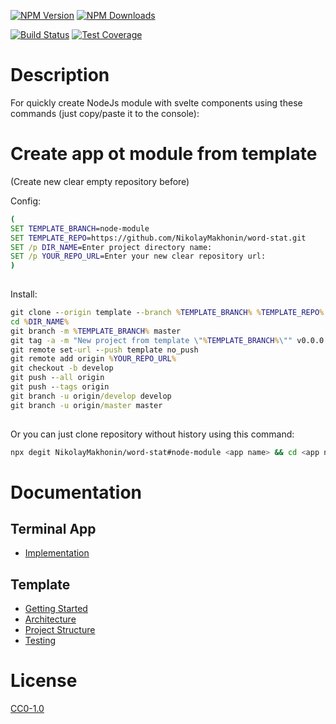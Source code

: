 <!-- Markdown Docs: -->
<!-- https://guides.github.com/features/mastering-markdown/#GitHub-flavored-markdown -->
<!-- https://daringfireball.net/projects/markdown/basics -->
<!-- https://daringfireball.net/projects/markdown/syntax -->

[![NPM Version][npm-image]][npm-url]
[![NPM Downloads][downloads-image]][downloads-url]
<!-- [![Node.js Version][node-version-image]][node-version-url] -->
[![Build Status][travis-image]][travis-url]
[![Test Coverage][coveralls-image]][coveralls-url]

# Description

For quickly create NodeJs module with svelte components using these commands (just copy/paste it to the console):

# Create app ot module from template

(Create new clear empty repository before)

Config:

```cmd
(
SET TEMPLATE_BRANCH=node-module
SET TEMPLATE_REPO=https://github.com/NikolayMakhonin/word-stat.git
SET /p DIR_NAME=Enter project directory name:
SET /p YOUR_REPO_URL=Enter your new clear repository url:
)
 
```

Install:

```cmd
git clone --origin template --branch %TEMPLATE_BRANCH% %TEMPLATE_REPO% %DIR_NAME%
cd %DIR_NAME%
git branch -m %TEMPLATE_BRANCH% master
git tag -a -m "New project from template \"%TEMPLATE_BRANCH%\"" v0.0.0
git remote set-url --push template no_push
git remote add origin %YOUR_REPO_URL%
git checkout -b develop
git push --all origin
git push --tags origin
git branch -u origin/develop develop
git branch -u origin/master master
 
```

Or you can just clone repository without history using this command:
```bash
npx degit NikolayMakhonin/word-stat#node-module <app name> && cd <app name> && npm i && npm run test
```

# Documentation

## Terminal App
* [Implementation](<docs/doc/app/Implementation.md>)

## Template
* [Getting Started](<docs/doc/template/Getting Started.md>)
* [Architecture](<docs/doc/template/Architecture.md>)
* [Project Structure](<docs/doc/template/Project Structure.md>)
* [Testing](<docs/doc/template/Testing.md>)

<!--

---

[![BrowserStack](https://i.imgur.com/cOdhMed.png)](https://www.browserstack.com/)
---

-->

# License

[CC0-1.0](LICENSE)

[npm-image]: https://img.shields.io/npm/v/word-stat.svg
[npm-url]: https://npmjs.org/package/word-stat
[node-version-image]: https://img.shields.io/node/v/word-stat.svg
[node-version-url]: https://nodejs.org/en/download/
[travis-image]: https://travis-ci.org/NikolayMakhonin/word-stat.svg?branch=node-module
[travis-url]: https://travis-ci.org/NikolayMakhonin/word-stat?branch=node-module
[coveralls-image]: https://coveralls.io/repos/github/NikolayMakhonin/word-stat/badge.svg?branch=node-module
[coveralls-url]: https://coveralls.io/github/NikolayMakhonin/word-stat?branch=node-module
[downloads-image]: https://img.shields.io/npm/dm/word-stat.svg
[downloads-url]: https://npmjs.org/package/word-stat
[npm-url]: https://npmjs.org/package/word-stat
